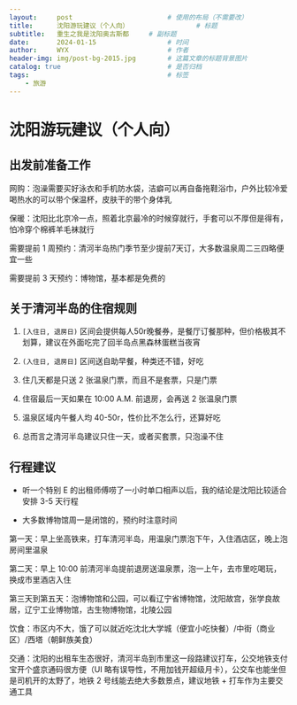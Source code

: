 ```yaml
---
layout:     post   				        # 使用的布局（不需要改）
title:      沈阳游玩建议（个人向） 			    # 标题 
subtitle:   重生之我是沈阳奥古斯都     # 副标题
date:       2024-01-15 				    # 时间
author:     WYX 					    # 作者
header-img: img/post-bg-2015.jpg 	    # 这篇文章的标题背景图片
catalog: true 						    # 是否归档
tags:								    # 标签
    - 旅游
---
```


# 沈阳游玩建议（个人向）

## 出发前准备工作

网购：泡澡需要买好泳衣和手机防水袋，洁癖可以再自备拖鞋浴巾，户外比较冷爱喝热水的可以带个保温杯，皮肤干的带个身体乳

保暖：沈阳比北京冷一点，照着北京最冷的时候穿就行，手套可以不厚但是得有，怕冷穿个棉裤羊毛袜就行

需要提前 1 周预约：清河半岛热门季节至少提前7天订，大多数温泉周二三四略便宜一些

需要提前 3 天预约：博物馆，基本都是免费的

## 关于清河半岛的住宿规则

1. `[入住日, 退房日)` 区间会提供每人50r晚餐券，是餐厅订餐那种，但价格极其不划算，建议在外面吃完了回半岛点黑森林蛋糕当夜宵

2. `(入住日, 退房日]` 区间送自助早餐，种类还不错，好吃

3. 住几天都是只送 2 张温泉门票，而且不是套票，只是门票

4. 住宿最后一天如果在 10:00 A.M. 前退房，会再送 2 张温泉门票

5. 温泉区域内午餐人均 40-50r，性价比不怎么行，还算好吃

6. 总而言之清河半岛建议只住一天，或者买套票，只泡澡不住

## 行程建议

- 听一个特别 E 的出租师傅唠了一小时单口相声以后，我的结论是沈阳比较适合安排 3-5 天行程

- 大多数博物馆周一是闭馆的，预约时注意时间

第一天：早上坐高铁来，打车清河半岛，用温泉门票泡下午，入住酒店区，晚上泡房间里温泉

第二天：早上 10:00 前清河半岛提前退房送温泉票，泡一上午，去市里吃喝玩，换成市里酒店入住

第三天到第五天：泡博物馆和公园，可以看辽宁省博物馆，沈阳故宫，张学良故居，辽宁工业博物馆，古生物博物馆，北陵公园

饮食：市区内不大，饿了可以就近吃沈北大学城（便宜小吃快餐）/中街（商业区）/西塔（朝鲜族美食）

交通：沈阳的出租车生态很好，清河半岛到市里这一段路建议打车，公交地铁支付宝开个盛京通码很方便（UI 略有误导性，不用加钱开超级月卡），公交车也能坐但是司机开的太野了，地铁 2 号线能去绝大多数景点，建议地铁 + 打车作为主要交通工具

